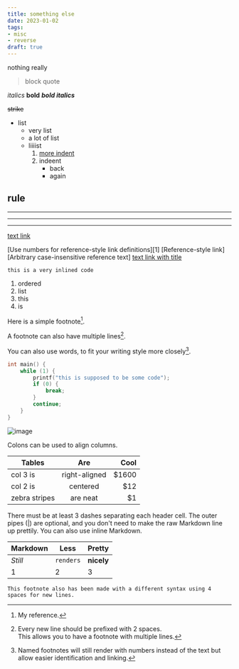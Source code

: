 ```yaml
---
title: something else
date: 2023-01-02
tags:
- misc
- reverse
draft: true
---
```


nothing really

> block quote

_italics_
**bold**
**_bold italics_**

~~strike~~

* list
    * very list
    * a lot of list
    * liiiist
        1. [more indent](somurl)
        1. indeent
            * back
            * again

rule
---

---
***
___

[text link](example.com)

[Use numbers for reference-style link definitions][1]
[Reference-style link][Arbitrary case-insensitive reference text]
[text link with title](https://duckduckgo.com "DDG Home")

`this is a very inlined code`

1. ordered
2. list
3. this
3. is


Here is a simple footnote[^1].

A footnote can also have multiple lines[^2].  

You can also use words, to fit your writing style more closely[^note].

[^1]: My reference.
[^2]: Every new line should be prefixed with 2 spaces.  
  This allows you to have a footnote with multiple lines.
[^note]:
    Named footnotes will still render with numbers instead of the text but allow easier identification and linking.  

```c
int main() {
    while (1) {
        printf("this is supposed to be some code");
        if (0) {
            break;
        }
        continue;
    }
}
```
![image](https://external-content.duckduckgo.com/iu/?u=https%3A%2F%2Ftse1.mm.bing.net%2Fth%3Fid%3DOIP.py11cEQbNyv0SjZwjkHasAHaEK%26pid%3DApi&f=1&ipt=7377f92cdb9be37225f139c4629afd3bd01e327fe217ffc82265e769abd89425&ipo=images)

Colons can be used to align columns.

| Tables        | Are           | Cool  |
| ------------- |:-------------:| -----:|
| col 3 is      | right-aligned | $1600 |
| col 2 is      | centered      |   $12 |
| zebra stripes | are neat      |    $1 |

There must be at least 3 dashes separating each header cell.
The outer pipes (|) are optional, and you don't need to make the 
raw Markdown line up prettily. You can also use inline Markdown.

Markdown | Less | Pretty
--- | --- | ---
*Still* | `renders` | **nicely**
1 | 2 | 3
    This footnote also has been made with a different syntax using 4 spaces for new lines.
